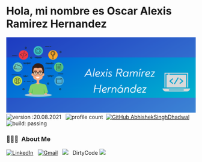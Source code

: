 # Hola, mi nombre es Oscar Alexis Ramirez Hernandez
![Image text](https://github.com/AlexisRamirezHernandez/AlexisRamirezHernandez/blob/main/Captura%20de%20pantalla%202022-01-29%20133834.png)
![version :20.08.2021](https://img.shields.io/badge/version-20.08.2021-informational) &nbsp;
![profile count](https://komarev.com/ghpvc/?username=AbhishekSinghDhadwal&color=red)&nbsp;
[![GitHub AbhishekSinghDhadwal](https://img.shields.io/github/followers/AbhishekSinghDhadwal?label=follow&style=social)](https://github.com/AlexisRamirezHernandez)&nbsp;
![build: passing](https://img.shields.io/badge/build-passing-success)
### 👨🏻‍💻 &nbsp;About Me

<a href="https://www.linkedin.com/in/oscaralexisramirezhernandez7595"><img alt="LinkedIn" src="https://img.shields.io/badge/linkedin%20-%230077B5.svg?&style=flat&logo=linkedin&logoColor=white"/></a> &nbsp;
<a href="alexisramirezhernandez@gmail.com"><img alt="Gmail" src="https://img.shields.io/badge/Gmail-D14836?style=flat&logo=gmail&logoColor=white" /></a> &nbsp;
<a href="https://instagram.com/alexis7595"><img src="https://img.shields.io/badge/-@abhi__1507_-E4405F?style=flat&logo=Instagram&logoColor=white"/></a> &nbsp;
DirtyCode
<a href="https://instagram.com/dirtycode_11"><img src="https://img.shields.io/badge/-@abhi__1507_-E4405F?style=flat&logo=Instagram&logoColor=white"/></a> &nbsp;
